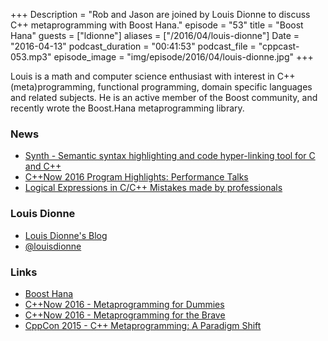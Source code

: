 +++
Description = "Rob and Jason are joined by Louis Dionne to discuss C++ metaprogramming with Boost Hana."
episode = "53"
title = "Boost Hana"
guests = ["ldionne"]
aliases = ["/2016/04/louis-dionne"]
Date = "2016-04-13"
podcast_duration = "00:41:53"
podcast_file = "cppcast-053.mp3"
episode_image = "img/episode/2016/04/louis-dionne.jpg"
+++

Louis is a math and computer science enthusiast with interest in C++ (meta)programming, functional programming, domain specific languages  and related subjects. He is an active member of the Boost community,  and recently wrote the Boost.Hana metaprogramming library.

### News ###

 - [Synth - Semantic syntax highlighting and code hyper-linking tool for C and C++](https://www.reddit.com/r/cpp/comments/4d6by9/synth_a_libclang_based_tool_for_generating/)
 - [C++Now 2016 Program Highlights: Performance Talks](http://cppnow.org/2016-conference/announcements/2016/04/11/program-highlights-performance-talks.html)
 - [Logical Expressions in C/C++ Mistakes made by professionals](http://www.viva64.com/en/b/0390/)
 
### Louis Dionne ###

 - [Louis Dionne's Blog](http://ldionne.com/)
 - [@louisdionne](https://twitter.com/louisdionne)

### Links ###

 - [Boost Hana](https://github.com/boostorg/hana)
 - [C++Now 2016 - Metaprogramming for Dummies](http://cppnow2016.sched.org/event/6SfX/metaprogramming-for-dummies)
 - [C++Now 2016 - Metaprogramming for the Brave](http://cppnow2016.sched.org/event/6SfY/metaprogramming-for-the-brave)
 - [CppCon 2015 - C++ Metaprogramming: A Paradigm Shift](https://youtu.be/cg1wOINjV9U)
